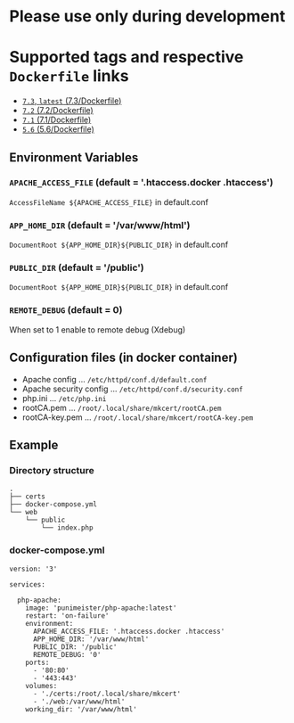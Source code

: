 # Please use only during development

# Supported tags and respective `Dockerfile` links

- [`7.3`, `latest` (7.3/Dockerfile)](https://github.com/punimeister/docker-php-apache/blob/master/7.3/Dockerfile)
- [`7.2` (7.2/Dockerfile)](https://github.com/punimeister/docker-php-apache/blob/master/7.2/Dockerfile)
- [`7.1` (7.1/Dockerfile)](https://github.com/punimeister/docker-php-apache/blob/master/7.1/Dockerfile)
- [`5.6` (5.6/Dockerfile)](https://github.com/punimeister/docker-php-apache/blob/master/5.6/Dockerfile)

## Environment Variables

### `APACHE_ACCESS_FILE` (default = '.htaccess.docker .htaccess')

`AccessFileName ${APACHE_ACCESS_FILE}` in default.conf

### `APP_HOME_DIR` (default = '/var/www/html')

`DocumentRoot ${APP_HOME_DIR}${PUBLIC_DIR}` in default.conf

### `PUBLIC_DIR` (default = '/public')

`DocumentRoot ${APP_HOME_DIR}${PUBLIC_DIR}` in default.conf

### `REMOTE_DEBUG` (default = 0)

When set to 1 enable to remote debug (Xdebug)

## Configuration files (in docker container)

- Apache config ... `/etc/httpd/conf.d/default.conf`
- Apache security config ... `/etc/httpd/conf.d/security.conf`
- php.ini ... `/etc/php.ini`
- rootCA.pem ... `/root/.local/share/mkcert/rootCA.pem`
- rootCA-key.pem ... `/root/.local/share/mkcert/rootCA-key.pem`

## Example

### Directory structure

```
.
├── certs
├── docker-compose.yml
└── web
    └── public
        └── index.php
```

### docker-compose.yml

```
version: '3'

services:

  php-apache:
    image: 'punimeister/php-apache:latest'
    restart: 'on-failure'
    environment:
      APACHE_ACCESS_FILE: '.htaccess.docker .htaccess'
      APP_HOME_DIR: '/var/www/html'
      PUBLIC_DIR: '/public'
      REMOTE_DEBUG: '0'
    ports:
      - '80:80'
      - '443:443'
    volumes:
      - './certs:/root/.local/share/mkcert'
      - './web:/var/www/html'
    working_dir: '/var/www/html'
```
